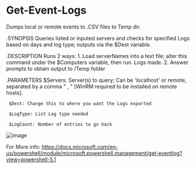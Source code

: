 # Get-Event-Logs
Dumps local or remote events to .CSV files to Temp dir.

 .SYNOPSIS 
     Queries listed or inputed servers and checks for specified Logs based on days and log type; outputs via the $Dest variable.
  
 .DESCRIPTION 
     Runs 2 ways:
     1. Load serverNames into a text file; alter this command under the $Computers variable, then run. Logs made.
     2. Answer prompts to obtain output to /Temp folder
     
 .PARAMETERS
     $Servers: Server(s) to query; Can be 'localhost' or remote, separated by a comma " , " [WinRM required to be installed on remote hosts].

     $Dest: Change this to where you want the Logs exported

     $LogType: List Log type needed

     $LogCount: Number of entries to go back
 
 ![image](https://user-images.githubusercontent.com/22520564/209152087-8d30baab-b1a0-4a77-98a8-dc50791d4806.png)

 
 For More info:
 https://docs.microsoft.com/en-us/powershell/module/microsoft.powershell.management/get-eventlog?view=powershell-5.1
 
